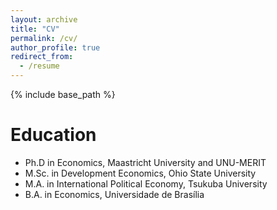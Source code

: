 ```yaml
---
layout: archive
title: "CV"
permalink: /cv/
author_profile: true
redirect_from:
  - /resume
---
```


{% include base_path %}

Education
======
* Ph.D in Economics, Maastricht University and UNU-MERIT
* M.Sc. in Development Economics, Ohio State University
* M.A. in International Political Economy, Tsukuba University
* B.A. in Economics, Universidade de Brasília

